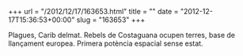 +++
url = "/2012/12/17/163653.html"
title = ""
date = "2012-12-17T15:36:53+00:00"
slug = "163653"
+++

<p>Plagues, Carib delmat. Rebels de Costaguana ocupen terres, base de llançament europea. Primera potència espacial sense estat.</p>
